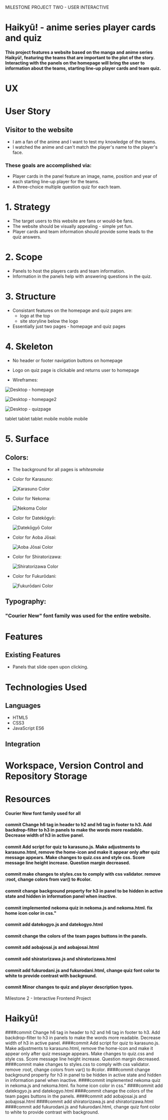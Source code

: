 MILESTONE PROJECT TWO - USER INTERACTIVE 
# Haikyū! - anime series player cards and quiz

#### This project features a website based on the manga and anime series Haikyū!, featuring the teams that are important to the plot of the story. Interacting with the panels on the homepage will bring the user to information about the teams, starting line-up player cards and team quiz. 

# UX

# User Story 

## Visitor to the website 
* I am a fan of the anime and I want to test my knowledge of the teams.
* I watched the anime and can't match the player's name to the player's face. 

### These goals are accomplished via: 
* Player cards in the panel feature an image, name, position and year of each starting line-up player for the teams.
* A three-choice multiple question quiz for each team.

# 1. Strategy
* The target users to this website are fans or would-be fans. 
* The website should be visually appealing - simple yet fun.
* Player cards and team information should provide some leads to the quiz answers.

# 2. Scope
* Panels to host the players cards and team information.
* Information in the panels help with answering questions in the quiz.

# 3. Structure
* Consistant features on the homepage and quiz pages are:
    * logo at the top 
    * site storyline below the logo
* Essentially just two pages - homepage and quiz pages

# 4. Skeleton 
* No header or footer navigation buttons on homepage
* Logo on quiz page is clickable and returns user to homepage

* Wireframes: 

![Desktop - homepage](/assets/images/readme-img/wireframe-desktop-1.png)

![Desktop - homepage2](assets/images/readme-img/wireframe-desktop-2.png)

![Desktop - quizpage](assets/images/readme-img/wireframe-desktop-3.png)

tablet
tablet
tablet
mobile 
mobile
mobile

# 5. Surface

## Colors:
* The background for all pages is *whitesmoke*

* Color for Karasuno:

    ![Karasuno Color](assets/images/readme-img/Karasuno-color.png) 
* Color for Nekoma:

    ![Nekoma Color](assets/images/readme-img/Nekoma-color.png)

* Color for Datekōgyō:

    ![Datekōgyō Color](assets/images/readme-img/Datekogyo-color.png)

* Color for Aoba Jōsai:

    ![Aoba Jōsai Color](assets/images/readme-img/AobaJosai-color.png)

* Color for Shiratorizawa:

    ![Shiratorizawa Color](assets/images/readme-img/Shiratorizawa-color.png)

* Color for Fukurōdani:

    ![Fukurōdani Color](assets/images/readme-img/Fukurodani-color.png)

## Typography:
### "Courier New" font family was used for the entire website.

#

# Features

## Existing Features
* Panels that slide open upon clicking. 


# Technologies Used 

## Languages 
* HTML5
* CSS3
* JavaScript ES6

## Integration


# Workspace, Version Control and Repository Storage

# Resources








#### Courier New font family used for all

#### commit Change h6 tag in header to h2 and h6 tag in footer to h3. Add backdrop-filter to h3 in panels to make the words more readable. Decrease width of h3 in active panel. 
#### commit Add script for quiz to karasuno.js. Make adjustments to karasuno.html, remove the home-icon and make it appear only after quiz message appears. Make changes to quiz.css and style css. Score message line height increase. Question margin decreased.
#### commit make changes to styles.css to comply with css validator. remove :root, change colors from var() to #color.
#### commit change background property for h3 in panel to be hidden in active state and hidden in information panel when inactive. 
#### commit implemented nekoma quiz in nekoma.js and nekoma.html. fix home icon color in css."
#### commit add datekogyo.js and datekogyo.html
#### commit change the colors of the team pages buttons in the panels.
#### commit add aobajosai.js and aobajosai.html
#### commit add shiratorizawa.js and shiratorizawa.html
#### commit add fukurodani.js and fukurodani.html, change quiz font color to white to provide contrast with background.
#### commit Minor changes to quiz and player description typos.
Milestone 2 - Interactive Frontend Project
# Haikyū! 

####commit Change h6 tag in header to h2 and h6 tag in footer to h3. Add backdrop-filter to h3 in panels to make the words more readable. Decrease width of h3 in active panel. 
####commit Add script for quiz to karasuno.js. Make adjustments to karasuno.html, remove the home-icon and make it appear only after quiz message appears. Make changes to quiz.css and style css. Score message line height increase. Question margin decreased.
####commit make changes to styles.css to comply with css validator. remove :root, change colors from var() to #color.
####commit change background property for h3 in panel to be hidden in active state and hidden in information panel when inactive. 
####commit implemented nekoma quiz in nekoma.js and nekoma.html. fix home icon color in css."
####commit add datekogyo.js and datekogyo.html
####commit change the colors of the team pages buttons in the panels.
####commit add aobajosai.js and aobajosai.html
####commit add shiratorizawa.js and shiratorizawa.html
####commit add fukurodani.js and fukurodani.html, change quiz font color to white to provide contrast with background.

